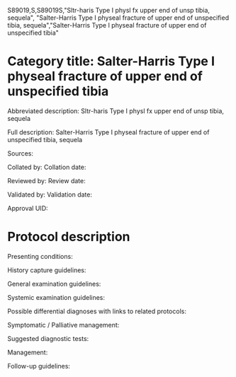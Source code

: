 S89019,S,S89019S,"Sltr-haris Type I physl fx upper end of unsp tibia, sequela", "Salter-Harris Type I physeal fracture of upper end of unspecified tibia, sequela","Salter-Harris Type I physeal fracture of upper end of unspecified tibia"
# Category title: Salter-Harris Type I physeal fracture of upper end of unspecified tibia

Abbreviated description: Sltr-haris Type I physl fx upper end of unsp tibia, sequela

Full description: Salter-Harris Type I physeal fracture of upper end of unspecified tibia, sequela

Sources:

Collated by:
Collation date:

Reviewed by:
Review date:

Validated by:
Validation date:

Approval UID:

# Protocol description

Presenting conditions:

History capture guidelines:

General examination guidelines:

Systemic examination guidelines:

Possible differential diagnoses with links to related protocols:

Symptomatic / Palliative management:

Suggested diagnostic tests:

Management:

Follow-up guidelines:

